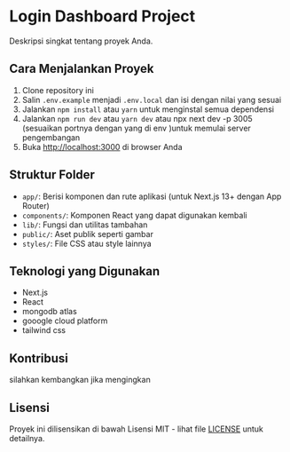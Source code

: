 # Login Dashboard Project

Deskripsi singkat tentang proyek Anda.

## Cara Menjalankan Proyek

1. Clone repository ini
2. Salin `.env.example` menjadi `.env.local` dan isi dengan nilai yang sesuai
3. Jalankan `npm install` atau `yarn` untuk menginstal semua dependensi
4. Jalankan `npm run dev` atau `yarn dev` atau npx next dev -p 3005 (sesuaikan portnya dengan yang di env )untuk memulai server pengembangan
5. Buka [http://localhost:3000](http://localhost:3000) di browser Anda

## Struktur Folder

- `app/`: Berisi komponen dan rute aplikasi (untuk Next.js 13+ dengan App Router)
- `components/`: Komponen React yang dapat digunakan kembali
- `lib/`: Fungsi dan utilitas tambahan
- `public/`: Aset publik seperti gambar
- `styles/`: File CSS atau style lainnya

## Teknologi yang Digunakan

- Next.js
- React
- mongodb atlas
- gooogle cloud platform
- tailwind css
## Kontribusi

silahkan kembangkan jika mengingkan

## Lisensi

Proyek ini dilisensikan di bawah Lisensi MIT - lihat file [LICENSE](LICENSE) untuk detailnya.
